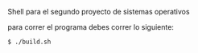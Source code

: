 Shell para el segundo proyecto de sistemas operativos

para correr el programa debes correr lo siguiente:

	$ ./build.sh
 
